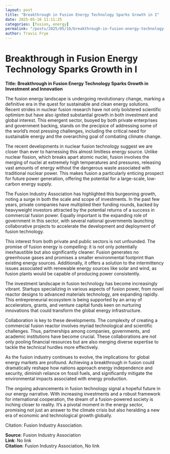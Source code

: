 ```yaml
---
layout: post
title: "Breakthrough in Fusion Energy Technology Sparks Growth in I"
date: 2025-05-16 11:11:25
categories: [fusion, energy]
permalink: "/posts/2025/05/16/breakthrough-in-fusion-energy-technology-sparks-growth-in-i/"
author: Travis Frye
---
```


# Breakthrough in Fusion Energy Technology Sparks Growth in I

**Title: Breakthrough in Fusion Energy Technology Sparks Growth in Investment and Innovation**

The fusion energy landscape is undergoing revolutionary change, marking a definitive era in the quest for sustainable and clean energy solutions. Recent strides in nuclear fusion research have not only bolstered scientific optimism but have also ignited substantial growth in both investment and global interest. This emergent sector, buoyed by both private enterprises and government backing, stands on the precipice of addressing some of the world’s most pressing challenges, including the critical need for sustainable energy and the overarching goal of combating climate change.

The recent developments in nuclear fusion technology suggest we are closer than ever to harnessing this almost limitless energy source. Unlike nuclear fission, which breaks apart atomic nuclei, fusion involves the merging of nuclei at extremely high temperatures and pressures, releasing vast amounts of energy without the dangerous waste associated with traditional nuclear power. This makes fusion a particularly enticing prospect for future power generation, offering the potential for a large-scale, low-carbon energy supply.

The Fusion Industry Association has highlighted this burgeoning growth, noting a surge in both the scale and scope of investments. In the past few years, private companies have multiplied their funding rounds, backed by heavyweight investors attracted by the potential returns of a success in commercial fusion power. Equally important is the expanding role of government in this sector, with several national governments launching collaborative projects to accelerate the development and deployment of fusion technology.

This interest from both private and public sectors is not unfounded. The promise of fusion energy is compelling: it is not only potentially inexhaustible but also significantly cleaner. Fusion generates no greenhouse gases and promises a smaller environmental footprint than existing energy sources. Additionally, it offers a solution to the intermittency issues associated with renewable energy sources like solar and wind, as fusion plants would be capable of producing power consistently.

The investment landscape in fusion technology has become increasingly vibrant. Startups specializing in various aspects of fusion power, from novel reactor designs to advanced materials technology, are expanding rapidly. This entrepreneurial ecosystem is being supported by an array of accelerators, grants, and venture capital funds keen on nurturing innovations that could transform the global energy infrastructure.

Collaboration is key to these developments. The complexity of creating a commercial fusion reactor involves myriad technological and scientific challenges. Thus, partnerships among companies, governments, and academic institutions have become crucial. These collaborations are not only pooling financial resources but are also merging diverse expertise to tackle the technical hurdles more effectively.

As the fusion industry continues to evolve, the implications for global energy markets are profound. Achieving a breakthrough in fusion could dramatically reshape how nations approach energy independence and security, diminish reliance on fossil fuels, and significantly mitigate the environmental impacts associated with energy production.

The ongoing advancements in fusion technology signal a hopeful future in our energy narrative. With increasing investments and a robust framework for international cooperation, the dream of a fusion-powered society is inching closer to reality. It’s a pivotal moment in the energy sector, promising not just an answer to the climate crisis but also heralding a new era of economic and technological growth globally.

Citation: Fusion Industry Association.

**Source**: Fusion Industry Association  
**Link**: No link  
**Citation**: Fusion Industry Association, No link
